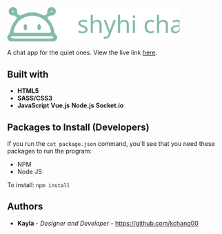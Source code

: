 <img src="/public/images/shyhi_logo.svg" alt="ShyHi Logo" width="400">

A chat app for the quiet ones. View the live link [here](https://k-chat-app.herokuapp.com/).

## Built with
* **HTML5**
* **SASS/CSS3**
* **JavaScript**
**Vue.js**
**Node.js**
**Socket.io**

## Packages to Install (Developers)

If you run the `cat package.json` command, you'll see that you need these packages to run the program:

* NPM
* Node JS

To install: `npm install`

## Authors

* **Kayla** - *Designer and Developer* - https://github.com/kchang00
